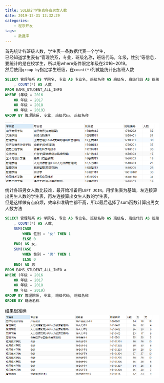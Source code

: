 ```yaml
---
title: SQL统计学生表各班男女人数
date: 2019-12-31 12:32:29
categories: 
    - 程序开发
tags:
	- 数据库
---
```

首先统计各班级人数，学生表一条数据代表一个学生，  
已经知道学生表有“管理院系，专业，班级名称，班级代码，年级，性别”等信息，
要统计的是在校学生，所以用where条件限定年级在2016~2019。  
然后使用`group by`指定学生班级，在`count(*)`列就能统计出各班人数

```sql
SELECT 管理院系 AS 学院名, 专业 AS 专业名, 班级名称 AS 班级名, 班级代码 AS 班级编号
    , COUNT(*) AS 人数
FROM EAMS_STUDENT_ALL_INFO
WHERE (年级 = 2016
    OR 年级 = 2017
    OR 年级 = 2018
    OR 年级 = 2019)
GROUP BY 管理院系, 专业, 班级代码, 班级名称
```

![20191231124326.png](SQL统计学生表各班男女人数/20191231124326.png)

统计各班男女人数比较难，最开始准备用`LEFT JOIN`。用学生表为基础，左连接算出男生人数的学生表，再左连接算出女生人数的学生表，  
但是这样做有点麻烦，效率和准确性都不高，所以最后选择了sum函数计算出男女人数方法

```sql
SELECT 管理院系 AS 学院名, 专业 AS 专业名, 班级名称 AS 班级名, 班级代码 AS 班级编号
    , COUNT(*) AS 人数,
    SUM(CASE
        WHEN 性别 = '女' THEN 1
        ELSE 0
    END) AS 女,
    SUM(CASE
        WHEN 性别 = '男' THEN 1
        ELSE 0
    END) AS 男
FROM EAMS_STUDENT_ALL_INFO a
WHERE (年级 = 2016
    OR 年级 = 2017
    OR 年级 = 2018
    OR 年级 = 2019)
GROUP BY 管理院系, 专业, 班级代码, 班级名称
ORDER BY 班级名称
```

结果很准确
![20191231124927.png](SQL统计学生表各班男女人数/20191231124927.png)
